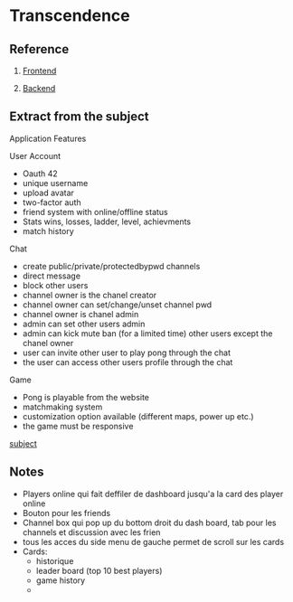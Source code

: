 # Transcendence

## Reference

 1) [Frontend](./frontend/README.md)

 2) [Backend](./backend/README.md)

## Extract from the subject

Application Features

User Account

- Oauth 42
- unique username
- upload avatar
- two-factor auth
- friend system with online/offline status
- Stats wins, losses, ladder, level, achievments
- match history

Chat

- create public/private/protectedbypwd channels
- direct message
- block other users
- channel owner is the chanel creator
- channel owner can set/change/unset channel pwd
- channel owner is chanel admin
- admin can set other users admin
- admin can kick mute ban (for a limited time) other users except the chanel owner
- user can invite other user to play pong through the chat
- the user can access other users profile through the chat

Game

- Pong is playable from the website
- matchmaking system
- customization option available (different maps, power up etc.)
- the game must be responsive

[subject](./ressources/en.subject.pdf)

## Notes

- Players online qui fait deffiler de dashboard jusqu'a la card des player online
- Bouton pour les friends
- Channel box qui pop up du bottom droit du dash board, tab pour les channels et discussion avec les frien
- tous les acces du side menu de gauche permet de scroll sur les cards
- Cards:
    * historique
    * leader board (top 10 best players)
    * game history
    * 
